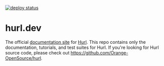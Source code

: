 [![deploy status](https://github.com/Orange-OpenSource/hurl-dev/workflows/Publish/badge.svg)](https://github.com/Orange-OpenSource/hurl-dev/actions)

# hurl.dev

The official [documentation site](https://hurl.dev) for [Hurl](https://github.com/Orange-OpenSource/hurl).
This repo contains only the documentation, tutorials, and test suites for Hurl. If you're looking for
Hurl source code, please check out <https://github.com/Orange-OpenSource/hurl>.






